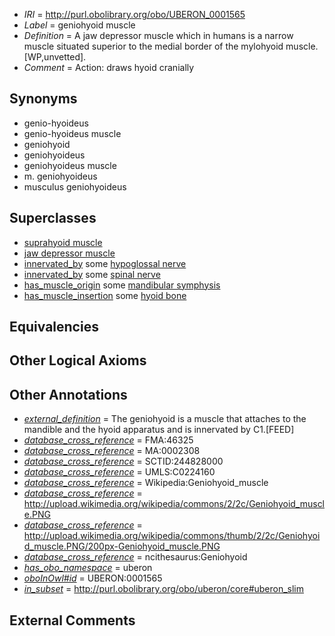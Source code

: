  * *IRI* = http://purl.obolibrary.org/obo/UBERON_0001565
 * *Label* = geniohyoid muscle
 * *Definition* = A jaw depressor muscle which in humans is a narrow muscle situated superior to the medial border of the mylohyoid muscle. [WP,unvetted].
 * *Comment* = Action: draws hyoid cranially

## Synonyms

 * genio-hyoideus
 * genio-hyoideus muscle
 * geniohyoid
 * geniohyoideus
 * geniohyoideus muscle
 * m. geniohyoideus
 * musculus geniohyoideus

## Superclasses

 * [suprahyoid muscle](../../UBERON/71/UBERON_0008571.md)
 * [jaw depressor muscle](../../UBERON/51/UBERON_0011151.md)
 * [innervated_by](../../RO/05/RO_0002005.md) some [hypoglossal nerve](../../UBERON/50/UBERON_0001650.md)
 * [innervated_by](../../RO/05/RO_0002005.md) some [spinal nerve](../../UBERON/80/UBERON_0001780.md)
 * [has_muscle_origin](../../RO/72/RO_0002372.md) some [mandibular symphysis](../../UBERON/06/UBERON_0006606.md)
 * [has_muscle_insertion](../../RO/73/RO_0002373.md) some [hyoid bone](../../UBERON/85/UBERON_0001685.md)

## Equivalencies


## Other Logical Axioms


## Other Annotations

 * *[external_definition](../../UBPROP/01/UBPROP_0000001.md)* = The geniohyoid is a muscle that attaches to the mandible and the hyoid apparatus and is innervated by C1.[FEED]
 * *[database_cross_reference](../../ef/oboInOwl#hasDbXref.md)* = FMA:46325
 * *[database_cross_reference](../../ef/oboInOwl#hasDbXref.md)* = MA:0002308
 * *[database_cross_reference](../../ef/oboInOwl#hasDbXref.md)* = SCTID:244828000
 * *[database_cross_reference](../../ef/oboInOwl#hasDbXref.md)* = UMLS:C0224160
 * *[database_cross_reference](../../ef/oboInOwl#hasDbXref.md)* = Wikipedia:Geniohyoid_muscle
 * *[database_cross_reference](../../ef/oboInOwl#hasDbXref.md)* = http://upload.wikimedia.org/wikipedia/commons/2/2c/Geniohyoid_muscle.PNG
 * *[database_cross_reference](../../ef/oboInOwl#hasDbXref.md)* = http://upload.wikimedia.org/wikipedia/commons/thumb/2/2c/Geniohyoid_muscle.PNG/200px-Geniohyoid_muscle.PNG
 * *[database_cross_reference](../../ef/oboInOwl#hasDbXref.md)* = ncithesaurus:Geniohyoid
 * *[has_obo_namespace](../../ce/oboInOwl#hasOBONamespace.md)* = uberon
 * *[oboInOwl#id](../../id/oboInOwl#id.md)* = UBERON:0001565
 * *[in_subset](../../et/oboInOwl#inSubset.md)* = http://purl.obolibrary.org/obo/uberon/core#uberon_slim

## External Comments

